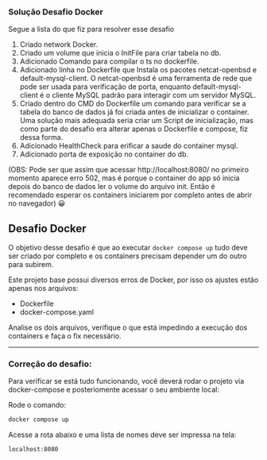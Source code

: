 ### Solução Desafio Docker

Segue a lista do que fiz para resolver esse desafio

1. Criado network Docker.
2. Criado um volume que inicia o InitFile para criar tabela no db.
3. Adicionado Comando para compilar o ts no dockerfile.
4. Adicionado linha no Dockerfile que Instala os pacotes netcat-openbsd e default-mysql-client. 
O netcat-openbsd é uma ferramenta de rede que pode ser usada para verificação de porta, enquanto 
default-mysql-client é o cliente MySQL padrão para interagir com um servidor MySQL.
5. Criado dentro do CMD do Dockerfile um comando para verificar se a tabela do banco de dados já foi
criada antes de inicializar o container. 
Uma solução mais adequada seria criar um Script de inicialização, mas como parte do desafio era alterar
apenas o Dockerfile e compose, fiz dessa forma.
6. Adicionado HealthCheck para erificar a saude do container mysql.
7. Adicionado porta de exposição no container do db.

(OBS: Pode ser que assim que acessar http://localhost:8080/ no primeiro momento aparece erro 502, mas
é porque o container do app só inicia depois do banco de dados ler o volume do arquivo init. Então é
recomendado esperar os containers iniciarem por completo antes de abrir no navegador) 😀

## Desafio Docker

O objetivo desse desafio é que ao executar `docker compose up` tudo deve ser criado por completo e os containers precisam depender um do outro para subirem.

Este projeto base possui diversos erros de Docker, por isso os ajustes estão apenas nos arquivos:
- Dockerfile
- docker-compose.yaml

Analise os dois arquivos, verifique o que está impedindo a execução dos containers e faça o fix necessário.

---

### Correção do desafio:

Para verificar se está tudo funcionando, você deverá rodar o projeto via docker-compose e posteriomente acessar o seu ambiente local:

Rode o comando:

```bash
docker compose up
```

Acesse a rota abaixo e uma lista de nomes deve ser impressa na tela:

```
localhost:8080
```
